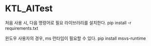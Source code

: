 # KTL_AITest

처음 사용 시, 다음 명령어로 필요 라이브러리를 설치한다.
pip install -r requirements.txt

윈도우 사용자의 경우, ms 런타임이 필요할 수 있다.
pip install msvs-runtime

